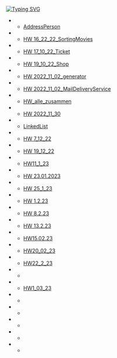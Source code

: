[![Typing SVG](https://readme-typing-svg.herokuapp.com?font=Fira+Code&duration=1000&pause=1000&color=F70E3F&width=435&lines=DZ+Java)](https://github.com/ArtemWo/Java)
- -   [AddressPerson](https://github.com/ArtemWo/Java/tree/master/AddressPerson)
- -   [HW 16_22_22_SortingMovies ](https://github.com/ArtemWo/Java/tree/master/HW16_22_22_SortingMovies) 
- -   [HW 17_10_22_Ticket ](https://github.com/ArtemWo/Java/tree/master/HW17_10_22_Ticket) 
- -   [HW 19_10_22_Shop ](https://github.com/ArtemWo/Java/tree/master/HW19_10_22_Shop) 
- -   [HW 2022_11_02_generator ](https://github.com/ArtemWo/Java/tree/master/HW2011_11_02_generator) 
- -   [HW 2022_11_02_MailDeliveryService ](https://github.com/ArtemWo/Java/tree/master/HW2022_11_02_MailDeliveryService) 
- -   [HW_alle_zusammen ](https://github.com/ArtemWo/Java/tree/master/HW_alle_zusammen) 
- -   [HW  2022_11_30 ](https://github.com/ArtemWo/Java/tree/master/HW_Java_30_11_22) 
- -   [LinkedList ](https://github.com/ArtemWo/Java/tree/master/LinkedList2) 
- -   [HW 7_12_22 ](https://github.com/ArtemWo/Java/tree/master/HW_Java7_12_22) 
- -   [HW 19_12_22 ](https://github.com/ArtemWo/Java/tree/master/HW_Java19_12_22)
- -   [HW11_1_23](https://github.com/ArtemWo/Java/tree/master/HW11_1_23)
- -   [HW 23.01.2023 ](https://github.com/ArtemWo/Java/tree/master/HW23_1_23)
- -   [HW 25_1_23](https://github.com/ArtemWo/Java/tree/master/HW25_1_23)
- -   [HW 1.2.23 ](https://github.com/ArtemWo/Java/tree/master/HW1_2_23)
- -   [HW 8.2.23](https://github.com/ArtemWo/Java/tree/master/HW8_02_23)
- -   [ HW 13.2.23](https://github.com/ArtemWo/Java/tree/master/HW13_02_2023)
- -   [HW15.02.23](https://github.com/ArtemWo/Java/tree/master/HW15_2_2023)
- -   [HW20_02_23](https://github.com/ArtemWo/Java/tree/master/HW20_02_23)
- -   [HW22_2_23](https://github.com/ArtemWo/Java/tree/master/HW22_2_23)
- -   []()
- -   [HW1_03_23](https://github.com/ArtemWo/Java/tree/master/HW1_03_23)
- -   []()
- -   []()
- -   []()
- -   []()
- -   []()
